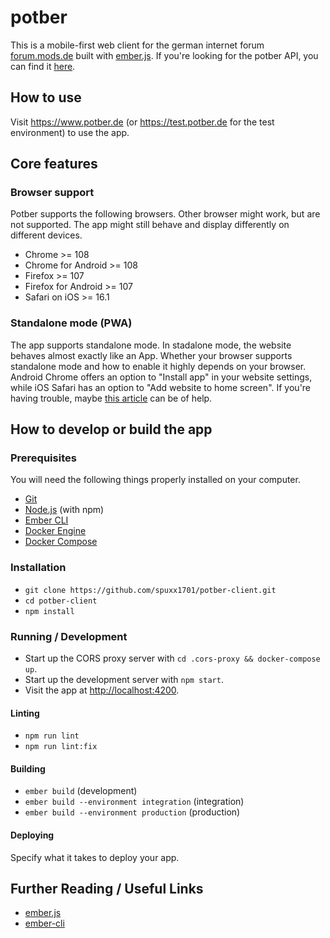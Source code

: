 # potber

This is a mobile-first web client for the german internet forum [forum.mods.de](https://foru.mods.de) built with [ember.js](https://emberjs.com/). If you're looking for the potber API, you can find it [here](https://github.com/spuxx1701/potber-api).

## How to use

Visit https://www.potber.de (or https://test.potber.de for the test environment) to use the app.

## Core features

### Browser support

Potber supports the following browsers. Other browser might work, but are not supported. The app might still behave and display differently on different devices.

- Chrome >= 108
- Chrome for Android >= 108
- Firefox >= 107
- Firefox for Android >= 107
- Safari on iOS >= 16.1

### Standalone mode (PWA)

The app supports standalone mode. In stadalone mode, the website behaves almost exactly like an App. Whether your browser supports standalone mode and how to enable it highly depends on your browser. Android Chrome offers an option to "Install app" in your website settings, while iOS Safari has an option to "Add website to home screen". If you're having trouble, maybe [this article](https://web.dev/learn/pwa/installation/) can be of help.

## How to develop or build the app

### Prerequisites

You will need the following things properly installed on your computer.

- [Git](https://git-scm.com/)
- [Node.js](https://nodejs.org/) (with npm)
- [Ember CLI](https://cli.emberjs.com/release/)
- [Docker Engine](https://docs.docker.com/engine/release-notes/)
- [Docker Compose](https://docs.docker.com/compose/release-notes/)

### Installation

- `git clone https://github.com/spuxx1701/potber-client.git`
- `cd potber-client`
- `npm install`

### Running / Development

- Start up the CORS proxy server with `cd .cors-proxy && docker-compose up`.
- Start up the development server with `npm start`.
- Visit the app at [http://localhost:4200](http://localhost:4200).

#### Linting

- `npm run lint`
- `npm run lint:fix`

#### Building

- `ember build` (development)
- `ember build --environment integration` (integration)
- `ember build --environment production` (production)

#### Deploying

Specify what it takes to deploy your app.

## Further Reading / Useful Links

- [ember.js](https://emberjs.com/)
- [ember-cli](https://cli.emberjs.com/release/)
